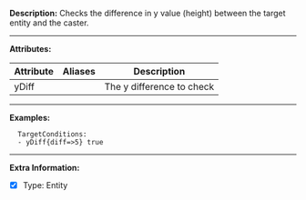 **Description:** Checks the difference in y value (height) between the target entity and the caster.

---

**Attributes:**

| Attribute | Aliases        | Description               |
| --------- | -------------  | ------------------------- |
| yDiff|  | The y difference to check |

---

**Examples:**

```
  TargetConditions:
  - yDiff{diff=>5} true
```

---

**Extra Information:**

- [x] Type: Entity

